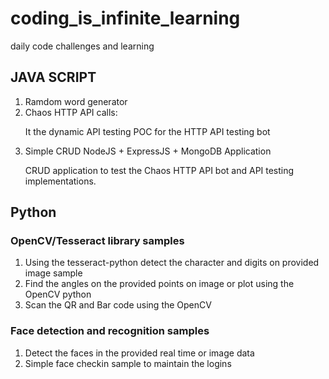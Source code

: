 # coding_is_infinite_learning
daily code challenges and learning

## JAVA SCRIPT
<ol>
 <li> Ramdom word generator</li>
 <li> Chaos HTTP API calls: </li>

<p> It the dynamic API testing POC for the HTTP API testing bot</p> 
 <li>  Simple CRUD NodeJS + ExpressJS + MongoDB Application</li>

<p>CRUD application to test the Chaos HTTP API bot and API testing implementations.</p>
</ol>

## Python
### OpenCV/Tesseract library samples

<ol>
 <li> Using the tesseract-python detect the character and digits on provided image sample </li>
 <li> Find the angles on the provided points on image or plot using the OpenCV python</li>
 <li> Scan the QR and Bar code using the OpenCV</li>
</ol>

### Face detection and recognition samples

<ol>
 <li> Detect the faces in the provided real time or image data </li>
 <li> Simple face checkin sample to maintain the logins</li>
</ol>
